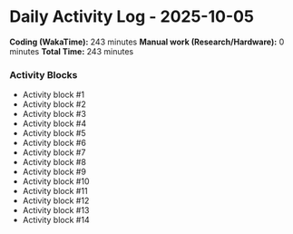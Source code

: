 # Daily Activity Log - 2025-10-05

**Coding (WakaTime):** 243 minutes
**Manual work (Research/Hardware):** 0 minutes
**Total Time:** 243 minutes

### Activity Blocks
- Activity block #1
- Activity block #2
- Activity block #3
- Activity block #4
- Activity block #5
- Activity block #6
- Activity block #7
- Activity block #8
- Activity block #9
- Activity block #10
- Activity block #11
- Activity block #12
- Activity block #13
- Activity block #14
